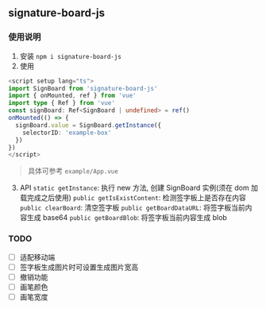 ## signature-board-js

### 使用说明

1. 安装
   `npm i signature-board-js`
2. 使用

```ts
<script setup lang="ts">
import SignBoard from 'signature-board-js'
import { onMounted, ref } from 'vue'
import type { Ref } from 'vue'
const signBoard: Ref<SignBoard | undefined> = ref()
onMounted(() => {
  signBoard.value = SignBoard.getInstance({
    selectorID: 'example-box'
  })
})
</script>
```

> 具体可参考 `example/App.vue`

3. API
   `static getInstance`: 执行 new 方法, 创建 SignBoard 实例(须在 dom 加载完成之后使用)
   `public getIsExistContent`: 检测签字板上是否存在内容
   `public clearBoard`: 清空签字板
   `public getBoardDataURL`: 将签字板当前内容生成 base64
   `public getBoardBlob`: 将签字板当前内容生成 blob

### TODO

- [ ] 适配移动端
- [ ] 签字板生成图片时可设置生成图片宽高
- [ ] 撤销功能
- [ ] 画笔颜色
- [ ] 画笔宽度
